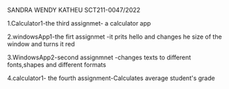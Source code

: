 SANDRA WENDY KATHEU SCT211-0047/2022

1.Calculator1-the third assignmet- a calculator app

2.windowsApp1-the firt assignmet 
-it prits hello and changes he size of the window and turns it red

3.WindowsApp2-second assignmnet
-changes texts to different fonts,shapes and different formats

4.calculator1- the fourth assignment-Calculates average student's grade

